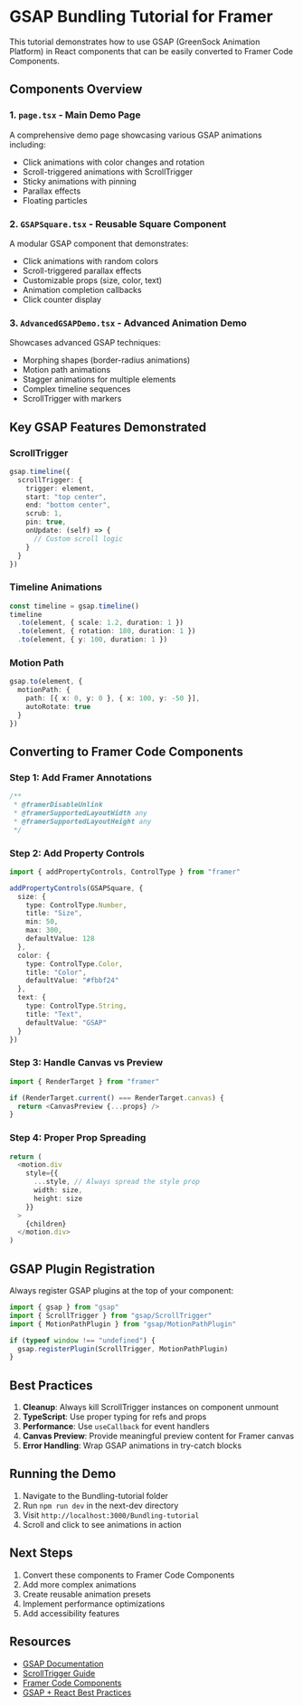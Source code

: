 # GSAP Bundling Tutorial for Framer

This tutorial demonstrates how to use GSAP (GreenSock Animation Platform) in React components that can be easily converted to Framer Code Components.

## Components Overview

### 1. `page.tsx` - Main Demo Page
A comprehensive demo page showcasing various GSAP animations including:
- Click animations with color changes and rotation
- Scroll-triggered animations with ScrollTrigger
- Sticky animations with pinning
- Parallax effects
- Floating particles

### 2. `GSAPSquare.tsx` - Reusable Square Component
A modular GSAP component that demonstrates:
- Click animations with random colors
- Scroll-triggered parallax effects
- Customizable props (size, color, text)
- Animation completion callbacks
- Click counter display

### 3. `AdvancedGSAPDemo.tsx` - Advanced Animation Demo
Showcases advanced GSAP techniques:
- Morphing shapes (border-radius animations)
- Motion path animations
- Stagger animations for multiple elements
- Complex timeline sequences
- ScrollTrigger with markers

## Key GSAP Features Demonstrated

### ScrollTrigger
```typescript
gsap.timeline({
  scrollTrigger: {
    trigger: element,
    start: "top center",
    end: "bottom center",
    scrub: 1,
    pin: true,
    onUpdate: (self) => {
      // Custom scroll logic
    }
  }
})
```

### Timeline Animations
```typescript
const timeline = gsap.timeline()
timeline
  .to(element, { scale: 1.2, duration: 1 })
  .to(element, { rotation: 180, duration: 1 })
  .to(element, { y: 100, duration: 1 })
```

### Motion Path
```typescript
gsap.to(element, {
  motionPath: {
    path: [{ x: 0, y: 0 }, { x: 100, y: -50 }],
    autoRotate: true
  }
})
```

## Converting to Framer Code Components

### Step 1: Add Framer Annotations
```typescript
/**
 * @framerDisableUnlink
 * @framerSupportedLayoutWidth any
 * @framerSupportedLayoutHeight any
 */
```

### Step 2: Add Property Controls
```typescript
import { addPropertyControls, ControlType } from "framer"

addPropertyControls(GSAPSquare, {
  size: {
    type: ControlType.Number,
    title: "Size",
    min: 50,
    max: 300,
    defaultValue: 128
  },
  color: {
    type: ControlType.Color,
    title: "Color",
    defaultValue: "#fbbf24"
  },
  text: {
    type: ControlType.String,
    title: "Text",
    defaultValue: "GSAP"
  }
})
```

### Step 3: Handle Canvas vs Preview
```typescript
import { RenderTarget } from "framer"

if (RenderTarget.current() === RenderTarget.canvas) {
  return <CanvasPreview {...props} />
}
```

### Step 4: Proper Prop Spreading
```typescript
return (
  <motion.div
    style={{
      ...style, // Always spread the style prop
      width: size,
      height: size
    }}
  >
    {children}
  </motion.div>
)
```

## GSAP Plugin Registration

Always register GSAP plugins at the top of your component:

```typescript
import { gsap } from "gsap"
import { ScrollTrigger } from "gsap/ScrollTrigger"
import { MotionPathPlugin } from "gsap/MotionPathPlugin"

if (typeof window !== "undefined") {
  gsap.registerPlugin(ScrollTrigger, MotionPathPlugin)
}
```

## Best Practices

1. **Cleanup**: Always kill ScrollTrigger instances on component unmount
2. **TypeScript**: Use proper typing for refs and props
3. **Performance**: Use `useCallback` for event handlers
4. **Canvas Preview**: Provide meaningful preview content for Framer canvas
5. **Error Handling**: Wrap GSAP animations in try-catch blocks

## Running the Demo

1. Navigate to the Bundling-tutorial folder
2. Run `npm run dev` in the next-dev directory
3. Visit `http://localhost:3000/Bundling-tutorial`
4. Scroll and click to see animations in action

## Next Steps

1. Convert these components to Framer Code Components
2. Add more complex animations
3. Create reusable animation presets
4. Implement performance optimizations
5. Add accessibility features

## Resources

- [GSAP Documentation](https://greensock.com/docs/)
- [ScrollTrigger Guide](https://greensock.com/docs/v3/Plugins/ScrollTrigger)
- [Framer Code Components](https://www.framer.com/developers/)
- [GSAP + React Best Practices](https://greensock.com/react/) 